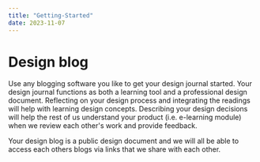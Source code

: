 ```yaml
---
title: "Getting-Started"
date: 2023-11-07
---
```

# Design blog
Use any blogging software you like to get your design journal started. Your design journal functions as both a learning tool and a professional design document. Reflecting on your design process and integrating the readings will help with learning design concepts. Describing your design decisions will help the rest of us understand your product (i.e. e-learning module) when we review each other's work and provide feedback.

Your design blog is a public design document and we will all be able to access each others blogs via links that we share with each other.



